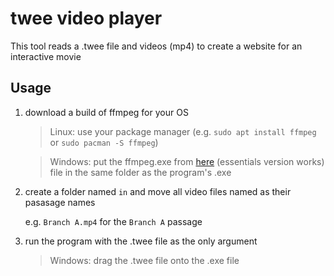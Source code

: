 # twee video player

This tool reads a .twee file and videos (mp4) to create a website for an interactive movie

## Usage

1. download a build of ffmpeg for your OS

    > Linux: use your package manager (e.g. `sudo apt install ffmpeg` or `sudo pacman -S ffmpeg`)

    > Windows: put the ffmpeg.exe from [here](https://www.gyan.dev/ffmpeg/builds/) (essentials version works) file in the same folder as the program's .exe

2. create a folder named `in` and move all video files named as their pasasage names

    e.g. `Branch A.mp4` for the `Branch A` passage

3. run the program with the .twee file as the only argument

    > Windows: drag the .twee file onto the .exe file
